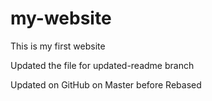 # my-website

This is my first website

Updated the file for updated-readme branch

Updated on GitHub on Master before Rebased
